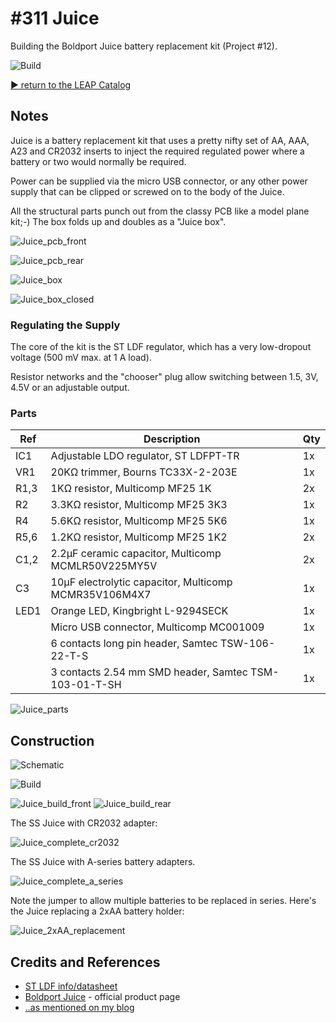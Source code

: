 # #311 Juice

Building the Boldport Juice battery replacement kit (Project #12).

![Build](./assets/Juice_build.jpg?raw=true)

[:arrow_forward: return to the LEAP Catalog](https://leap.tardate.com)

## Notes

Juice is a battery replacement kit that uses a pretty nifty set of AA, AAA, A23 and CR2032 inserts
to inject the required regulated power where a battery or two would normally be required.

Power can be supplied via the micro USB connector, or any other power supply that can be clipped or screwed on to the body of the Juice.

All the structural parts punch out from the classy PCB like a model plane kit;-) The box folds up and doubles as a "Juice box".

![Juice_pcb_front](./assets/Juice_pcb_front.jpg?raw=true)

![Juice_pcb_rear](./assets/Juice_pcb_rear.jpg?raw=true)

![Juice_box](./assets/Juice_box.jpg?raw=true)

![Juice_box_closed](./assets/Juice_box_closed.jpg?raw=true)


### Regulating the Supply

The core of the kit is the ST LDF regulator, which has a very low-dropout voltage (500 mV max. at 1 A load).

Resistor networks and the "chooser" plug allow switching between 1.5, 3V, 4.5V or an adjustable output.

### Parts

| Ref  | Description                                               |  Qty |
|------|-----------------------------------------------------------|------|
| IC1  | Adjustable LDO regulator, ST LDFPT-TR                     |  1x  |
| VR1  | 20KΩ trimmer, Bourns TC33X-2-203E                         |  1x  |
| R1,3 | 1KΩ resistor, Multicomp MF25 1K                           |  2x  |
| R2   | 3.3KΩ resistor, Multicomp MF25 3K3                        |  1x  |
| R4   | 5.6KΩ resistor, Multicomp MF25 5K6                        |  1x  |
| R5,6 | 1.2KΩ resistor, Multicomp MF25 1K2                        |  2x  |
| C1,2 | 2.2µF ceramic capacitor, Multicomp MCMLR50V225MY5V        |  2x  |
| C3   | 10µF electrolytic capacitor, Multicomp MCMR35V106M4X7     |  1x  |
| LED1 | Orange LED, Kingbright L-9294SECK                         |  1x  |
|      | Micro USB connector, Multicomp MC001009                   |  1x  |
|      | 6 contacts long pin header, Samtec TSW-106-22-T-S         |  1x  |
|      | 3 contacts 2.54 mm SMD header, Samtec TSM-103-01-T-SH     |  1x  |

![Juice_parts](./assets/Juice_parts.jpg?raw=true)

## Construction

![Schematic](./assets/Juice_schematic.jpg?raw=true)

![Build](./assets/Juice_build.jpg?raw=true)

![Juice_build_front](./assets/Juice_build_front.jpg?raw=true)
![Juice_build_rear](./assets/Juice_build_rear.jpg?raw=true)

The SS Juice with CR2032 adapter:

![Juice_complete_cr2032](./assets/Juice_complete_cr2032.jpg?raw=true)

The SS Juice with A-series battery adapters.

![Juice_complete_a_series](./assets/Juice_complete_a_series.jpg?raw=true)

Note the jumper to allow multiple batteries to be replaced in series.
Here's the Juice replacing a 2xAA battery holder:

![Juice_2xAA_replacement](./assets/Juice_2xAA_replacement.jpg?raw=true)

## Credits and References
* [ST LDF info/datasheet](http://www.st.com/content/st_com/en/products/power-management/linear-voltage-regulators/low-dropout-ldo-linear-regulators/ldf.html)
* [Boldport Juice](https://www.boldport.com/products/juice) - official product page
* [..as mentioned on my blog](https://blog.tardate.com/2017/05/leap311-the-boldport-club-juice.html)
